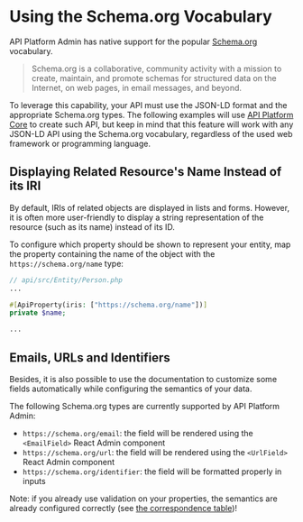 # Using the Schema.org Vocabulary

API Platform Admin has native support for the popular [Schema.org](https://schema.org) vocabulary.

> Schema.org is a collaborative, community activity with a mission to create, maintain, and promote schemas for structured data on the Internet, on web pages, in email messages, and beyond.

To leverage this capability, your API must use the JSON-LD format and the appropriate Schema.org types.
The following examples will use [API Platform Core](../core/) to create such API, but keep in mind that this feature will work with any JSON-LD API using the Schema.org vocabulary, regardless of the used web framework or programming language.

## Displaying Related Resource's Name Instead of its IRI

By default, IRIs of related objects are displayed in lists and forms.
However, it is often more user-friendly to display a string representation of the resource (such as its name) instead of its ID.

To configure which property should be shown to represent your entity, map the property containing the name of the object with the `https://schema.org/name` type:

```php
// api/src/Entity/Person.php
...

#[ApiProperty(iris: ["https://schema.org/name"])]
private $name;

...
```

## Emails, URLs and Identifiers

Besides, it is also possible to use the documentation to customize some fields automatically while configuring the semantics of your data.

The following Schema.org types are currently supported by API Platform Admin:

* `https://schema.org/email`: the field will be rendered using the `<EmailField>` React Admin component
* `https://schema.org/url`: the field will be rendered using the `<UrlField>` React Admin component
* `https://schema.org/identifier`: the field will be formatted properly in inputs

Note: if you already use validation on your properties, the semantics are already configured correctly (see [the correspondence table](../core/validation.md#open-vocabulary-generated-from-validation-metadata))!
